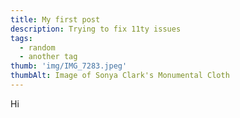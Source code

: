 ```yaml
---
title: My first post
description: Trying to fix 11ty issues
tags:
  - random
  - another tag
thumb: 'img/IMG_7283.jpeg'
thumbAlt: Image of Sonya Clark's Monumental Cloth
---
```


Hi
